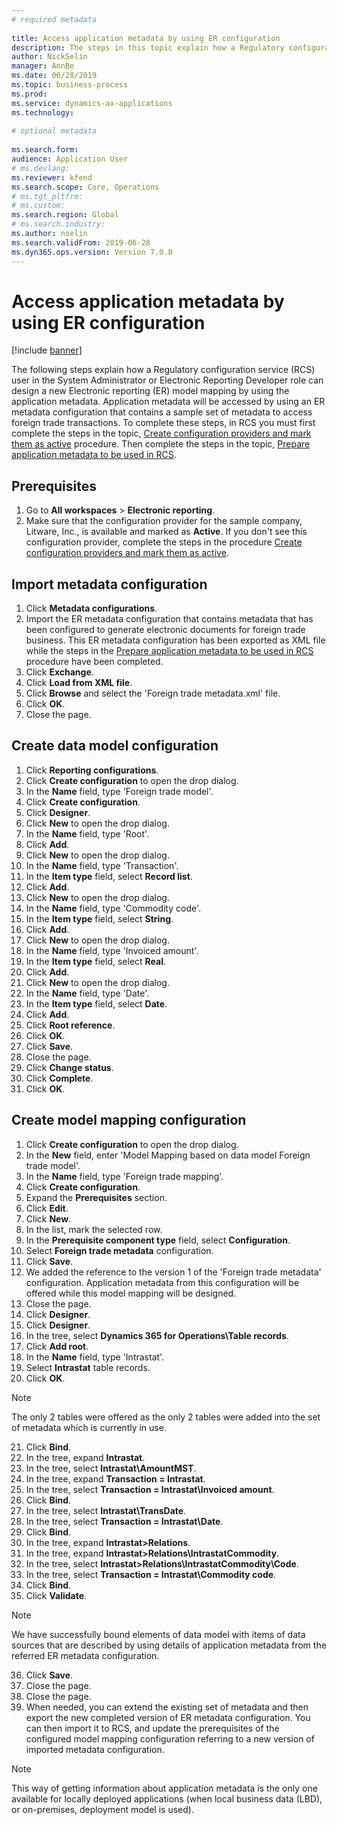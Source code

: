 ```yaml
--- 
# required metadata 
 
title: Access application metadata by using ER configuration
description: The steps in this topic explain how a Regulatory configuration service (RCS) user can design a new Electronic reporting (ER) model mapping by using the metadata in Finance and Operations.
author: NickSelin
manager: AnnBe 
ms.date: 06/28/2019
ms.topic: business-process 
ms.prod:  
ms.service: dynamics-ax-applications 
ms.technology:  
 
# optional metadata 
 
ms.search.form:  
audience: Application User 
# ms.devlang:  
ms.reviewer: kfend
ms.search.scope: Core, Operations 
# ms.tgt_pltfrm:  
# ms.custom:  
ms.search.region: Global
# ms.search.industry: 
ms.author: nselin
ms.search.validFrom: 2019-06-28 
ms.dyn365.ops.version: Version 7.0.0 
---
```

# Access application metadata by using ER configuration

[!include [banner](../../includes/banner.md)]

The following steps explain how a Regulatory configuration service (RCS) user in the System Administrator or Electronic Reporting Developer role can design a new Electronic reporting (ER) model mapping by using the application metadata. Application metadata will be accessed by using an ER metadata configuration that contains a sample set of metadata to access foreign trade transactions. To complete these steps, in RCS you must first complete the steps in the topic, [Create configuration providers and mark them as active](er-configuration-provider-mark-it-active-2016-11.md) procedure. Then complete the steps in the topic, [Prepare application metadata to be used in RCS](prepare-application-metadata-rcs.md).

## Prerequisites
1. Go to **All workspaces** > **Electronic reporting**. 
2. Make sure that the configuration provider for the sample company, Litware, Inc., is available and marked as **Active**. If you don't see this configuration provider, complete the steps in the procedure [Create configuration providers and mark them as active](er-configuration-provider-mark-it-active-2016-11.md). 

## Import metadata configuration 
1. Click **Metadata configurations**. 
2. Import the ER metadata configuration that contains metadata that has been configured to generate electronic documents for foreign trade business. This ER metadata configuration has been exported as XML file while the steps in the [Prepare application metadata to be used in RCS](prepare-application-metadata-rcs.md) procedure have been completed. 
3. Click **Exchange**. 
4. Click **Load from XML file**. 
5. Click **Browse** and select the 'Foreign trade metadata.xml' file. 
6. Click **OK**. 
7. Close the page. 

## Create data model configuration
1. Click **Reporting configurations**. 
2. Click **Create configuration** to open the drop dialog. 
3. In the **Name** field, type 'Foreign trade model'. 
4. Click **Create configuration**. 
5. Click **Designer**. 
6. Click **New** to open the drop dialog. 
7. In the **Name** field, type 'Root'. 
8. Click **Add**. 
9. Click **New** to open the drop dialog. 
10.    In the **Name** field, type 'Transaction'. 
11.    In the **Item type** field, select **Record list**. 
12.    Click **Add**. 
13.    Click **New** to open the drop dialog. 
14.    In the **Name** field, type 'Commodity code'. 
15.    In the **Item type** field, select **String**. 
16.    Click **Add**. 
17.    Click **New** to open the drop dialog. 
18.    In the **Name** field, type 'Invoiced amount'. 
19.    In the **Item type** field, select **Real**. 
20.    Click **Add**. 
21.    Click **New** to open the drop dialog. 
22.    In the **Name** field, type 'Date'. 
23.    In the **Item type** field, select **Date**. 
24.    Click **Add**. 
25.    Click **Root reference**. 
26.    Click **OK**. 
27.    Click **Save**. 
28.    Close the page. 
29.    Click **Change status**. 
30.    Click **Complete**. 
31.    Click **OK**. 

## Create model mapping configuration 
1. Click **Create configuration** to open the drop dialog. 
2. In the **New** field, enter 'Model Mapping based on data model Foreign trade model'. 
3. In the **Name** field, type 'Foreign trade mapping'. 
4. Click **Create configuration**. 
5. Expand the **Prerequisites** section. 
6. Click **Edit**. 
7. Click **New**. 
8. In the list, mark the selected row. 
9. In the **Prerequisite component type** field, select **Configuration**. 
10.    Select **Foreign trade metadata** configuration. 
11.    Click **Save**. 
12.    We added the reference to the version 1 of the 'Foreign trade metadata' configuration. Application metadata from this configuration will be offered while this model mapping will be designed. 
13.    Close the page. 
14.    Click **Designer**. 
15.    Click **Designer**. 
16.    In the tree, select **Dynamics 365 for Operations\Table records**. 
17.    Click **Add root**. 
18.    In the **Name** field, type 'Intrastat'. 
19.    Select **Intrastat** table records. 
20.    Click **OK**. 

> [!NOTE]
> The only 2 tables were offered as the only 2 tables were added into the set of metadata which is currently in use. 

21.    Click **Bind**. 
22.    In the tree, expand **Intrastat**. 
23.    In the tree, select **Intrastat\AmountMST**. 
24.    In the tree, expand **Transaction = Intrastat**. 
25.    In the tree, select **Transaction = Intrastat\Invoiced amount**. 
26.    Click **Bind**. 
27.    In the tree, select **Intrastat\TransDate**. 
28.    In the tree, select **Transaction = Intrastat\Date**. 
29.    Click **Bind**. 
30.    In the tree, expand **Intrastat\>Relations**. 
31.    In the tree, expand **Intrastat\>Relations\IntrastatCommodity**. 
32.    In the tree, select **Intrastat\>Relations\IntrastatCommodity\Code**. 
33.    In the tree, select **Transaction = Intrastat\Commodity code**. 
34.    Click **Bind**. 
35.    Click **Validate**. 

> [!NOTE]
> We have successfully bound elements of data model with items of data sources that are described by using details of application metadata from the referred ER metadata configuration. 
36.    Click **Save**. 
37.    Close the page. 
38.    Close the page. 
39.    When needed, you can extend the existing set of metadata and then export the new completed version of ER metadata configuration. You can then import it to RCS, and update the prerequisites of the configured model mapping configuration referring to a new version of imported metadata configuration. 

> [!NOTE]
> This way of getting information about application metadata is the only one available for locally deployed applications (when local business data (LBD), or on-premises, deployment model is used).
        
